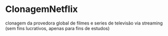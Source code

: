 # ClonagemNetflix
clonagem da provedora global de filmes e series de televisão via streaming
(sem fins lucrativos, apenas para fins de estudos)
